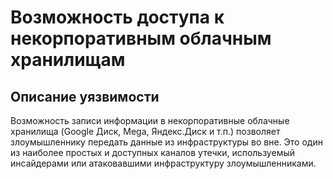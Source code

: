 # Возможность доступа к некорпоративным облачным хранилищам

## Описание уязвимости
Возможность записи информации в некорпоративные облачные хранилища (Google Диск, Mega, Яндекс.Диск и т.п.) позволяет злоумышленнику передать данные из инфраструктуры во вне. Это один из наиболее простых и доступных каналов утечки, используемый инсайдерами или атаковавшими инфраструктуру злоумышленниками.
